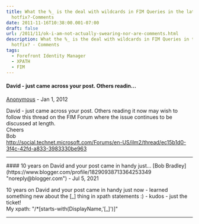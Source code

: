```yaml
---
title: What the %_ is the deal with wildcards in FIM Queries in the latest
  hotfix?-Comments
date: 2011-11-16T10:38:00.001-07:00
draft: false
url: /2011/11/ok-i-am-not-actually-swearing-nor-are-comments.html
description: What the %_ is the deal with wildcards in FIM Queries in the latest
  hotfix? - Comments
tags:
  - Forefront Identity Manager
  - XPATH
  - FIM
---
```


#### David - just came across your post. Others readin...
[Anonymous]( "noreply@blogger.com") - <time datetime="2012-01-02T23:53:24.206-07:00">Jan 1, 2012</time>

David - just came across your post. Others reading it now may wish to follow this thread on the FIM Forum where the issue continues to be discussed at length.  
Cheers  
Bob  
http://social.technet.microsoft.com/Forums/en-US/ilm2/thread/ec15b1d0-3f4c-42fd-a833-3983330be963
<hr />
#### 10 years on David and your post came in handy just...
[Bob Bradley](https://www.blogger.com/profile/18290938713364253349 "noreply@blogger.com") - <time datetime="2021-07-09T01:18:26.279-07:00">Jul 5, 2021</time>

10 years on David and your post came in handy just now - learned something new about the \[\_\] thing in xpath statements :) - kudos - just the ticket!  
My xpath: "/\*\[starts-with(DisplayName,'\[\_\]')\]"
<hr />
